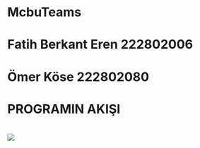 # McbuTeams
# Fatih Berkant Eren 222802006
# Ömer Köse 222802080

#                       PROGRAMIN AKIŞI
# <img src="C:\Users\asii_\OneDrive\Masaüstü\resim.jpg" width="auto">
